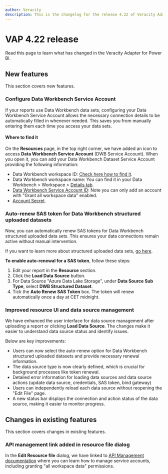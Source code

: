 ```yaml
---
author: Veracity
description: This is the changelog for the release 4.22 of Veracity Adapter for Power BI (VAP).
---
```


# VAP 4.22 release
Read this page to learn what has changed in the Veracity Adapter for Power BI.

## New features
This section covers new features.

### Configure Data Workbench Service Account
If your reports use Data Workbench data sets, configuring your Data Workbench Service Account allows the necessary connection details to be automatically filled in whenever needed. This saves you from manually entering them each time you access your data sets.

#### Where to find it
On the **Resources** page, in the top right corner, we have added an icon to access **Data Workbench Service Account** (DWB Service Account). 
When you open it, you can add your Data Workbench Dataset Service Account providing the following information:
- Data Workbench workspace ID: [Check here how to find it](https://developer.veracity.com/docs/section/dataworkbench/apiendpoints#workspace-id).
- Data Workbench workspace name: You can find it in your Data Workbench > Workspace > [Details tab](https://developer.veracity.com/docs/section/dataworkbench/workspace#details).
- [Data Workbench Service Account ID](../../dataworkbench/apimanagement.md): Note you can only add an account with "Grant all workspace data" enabled.
- [Account Secret](../../dataworkbench/apimanagement.md).

### Auto-renew SAS token for Data Workbench structured uploaded datasets
Now, you can automatically renew SAS tokens for Data Workbench structured uploaded data sets. This ensures your data connections remain active without manual intervention.

If you want to learn more about structured uploaded data sets, [go here](../../dataplatform/concepts/structdata.md).

**To enable auto-renewal for a SAS token**, follow these steps:
1. Edit your report in the **Resource** section.
2. Click the **Load Data Source** button.
3. For Data Source "Azure Data Lake Storage", under **Data Source Sub Type**, select **DWB Structured Dataset**.
4. Tick the **Auto Renew SAS Token** box. 
The token will renew automatically once a day at CET midnight.

### Improved resource UI and data source management
We have enhanced the user interface for data source management after uploading a report or clicking **Load Data Source**. The changes make it easier to understand data source status and identify issues.

Below are key improvements:
- Users can now select the auto-renew option for Data Workbench structured uploaded datasets and provide necessary renewal information.
- The data source type is now clearly defined, which is crucial for background processes like token renewal.
- Detailed error information for loading data sources and data source actions (update data source, credentials, SAS token, bind gateway)
- Users can independently reload each data source without reopening the "Edit File" page.
- A new status bar displays the connection and action status of the data source, making it easier to monitor progress.

## Changes in existing features
This section covers changes in existing features.

### API management link added in resource file dialog
In the **Edit Resource file** dialog, we have linked to [API Management documentation](../../dataworkbench/apimanagement.md) where you can learn how to manage service accounts, including granting "all workspace data" permissions.